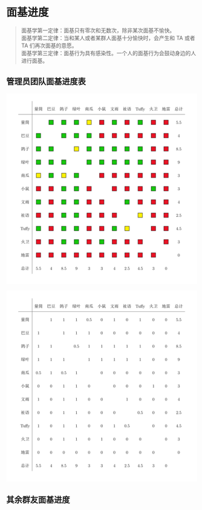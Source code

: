 # 面基进度

> 面基学第一定律：面基只有零次和无数次，除非某次面基不愉快。  
  面基学第二定律：当和某人或者某群人面基十分愉快时，会产生和 TA 或者 TA 们再次面基的意愿。  
  面基学第三定律：面基行为具有感染性。一个人的面基行为会鼓动身边的人进行面基。

## 管理员团队面基进度表

![上色版](../assets/meeting_offline/colored.jpg)

![黑白版](../assets/meeting_offline/mono.jpg)

## 其余群友面基进度

